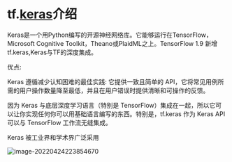 # tf.[keras](https://so.csdn.net/so/search?q=keras&spm=1001.2101.3001.7020)介绍

Keras是一个用Python编写的开源神经网络库。它能够运行在TensorFlow，Microsoft Cognitive Toolkit，Theano或PlaidML之上。TensorFlow 1.9 新增 tf.keras,Keras与TF的深度集成。

优点:

Keras 遵循减少认知困难的最佳实践: 它提供一致且简单的 API，它将常见用例所需的用户操作数量降至最低，并且在用户错误时提供清晰和可操作的反馈。

因为 Keras 与底层深度学习语言（特别是 TensorFlow）集成在一起，所以它可以让你实现任何你可以用基础语言编写的东西。特别是，tf.keras 作为 Keras API 可以与 TensorFlow 工作流无缝集成。

Keras 被工业界和学术界广泛采用

![image-20220424223854670](https://gitee.com/king799/image/raw/master/image/image-20220424223854670.png)
